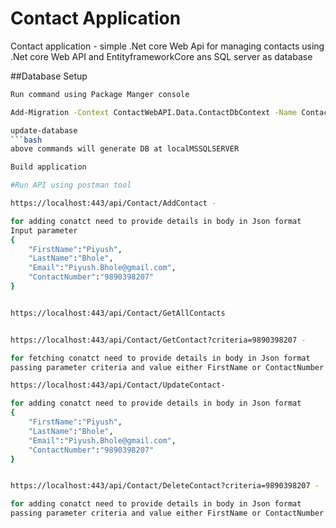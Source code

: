 # Contact Application 
Contact application - simple .Net core Web Api for managing contacts using .Net core Web API and EntityframeworkCore ans SQL server as database


##Database Setup

```bash
Run command using Package Manger console 

Add-Migration -Context ContactWebAPI.Data.ContactDbContext -Name ContactInfo

update-database
```bash
above commands will generate DB at localMSSQLSERVER

Build application 

#Run API using postman tool

https://localhost:443/api/Contact/AddContact -  

for adding conatct need to provide details in body in Json format
Input parameter
{
	"FirstName":"Piyush",
	"LastName":"Bhole",
	"Email":"Piyush.Bhole@gmail.com",
	"ContactNumber":"9890398207"
}


https://localhost:443/api/Contact/GetAllContacts


https://localhost:443/api/Contact/GetContact?criteria=9890398207 -

for fetching conatct need to provide details in body in Json format
passing parameter criteria and value either FirstName or ContactNumber or Email

https://localhost:443/api/Contact/UpdateContact-

for adding conatct need to provide details in body in Json format
{
	"FirstName":"Piyush",
	"LastName":"Bhole",
	"Email":"Piyush.Bhole@gmail.com",
	"ContactNumber":"9890398207"
}


https://localhost:443/api/Contact/DeleteContact?criteria=9890398207 - 

for adding conatct need to provide details in body in Json format
passing parameter criteria and value either FirstName or ContactNumber or Email


